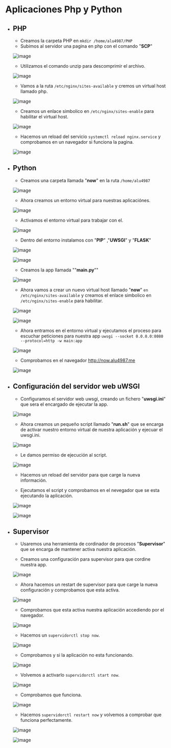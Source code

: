 # Aplicaciones Php y Python

* ## PHP

  * Creamos la carpeta PHP en ``mkdir /home/alu4987/PHP``
  * Subimos al servidor una pagina en php con el comando "**SCP**"

  ![image](img/img05.png)

  * Utilizamos el comando unzip para descomprimir el archivo.

  ![image](img/img06.png)

  * Vamos a la ruta ``/etc/nginx/sites-available`` y cremos un virtual host llamado php.

  ![image](img/img1.png)

  * Creamos un enlace simbolico en ``/etc/nginx/sites-enable`` para habilitar el virtual host.

  ![image](img/img03.png)

  * Hacemos un reload del servicio ``systemctl reload nginx.service`` y comprobamos en un navegador si funciona la pagina.

  ![image](img/img04.png)

* ## Python

  * Creamos una carpeta llamada "**now**" en la ruta ``/home/alu4987``

  ![image](img/img001.png)

  * Ahora creamos un entorno virtual para nuestras aplicaciónes.

  ![image](img/img002.png)

  * Activamos el entorno virtual para trabajar con el.

  ![image](img/img003.png)

  * Dentro del entorno instalamos con "**PIP**" ,"**UWSGI**" y "**FLASK**"

  ![image](img/img004.png)

  ![image](img/img005.png)

  * Creamos la app llamada ""**main.py**""

  ![image](img/img008.png)

  * Ahora vamos a crear un nuevo virtual host llamado "**now**" ``en /etc/nginx/sites-available`` y creamos el enlace simbolico en ``/etc/nginx/sites-enable`` para habilitar.

  ![image](img/img009.png)

  ![image](img/img010.png)

  * Ahora entramos en el entorno virtual y ejecutamos el proceso para escuchar peticiones para nuestra app ``uwsgi --socket 0.0.0.0:8080 --protocol=http -w main:app``

  ![image](img/img011.png)

  * Comprobamos en el navegador <http://now.alu4987.me>

  ![image](img/img012.png)

* ## Configuración del servidor web uWSGI

  * Configuramos el servidor web uwsgi, creando un fichero "**uwsgi.ini**" que sera el encargado de ejecutar la app.

  ![image](img/img013.png)

  * Ahora creamos un pequeño script llamado "**run.sh**" que se encarga de activar nuestro entorno virtual de nuestra aplicación y ejecuar el uwsgi.ini.

  ![image](img/img014.png)

  * Le damos permiso de ejecución al script.

  ![image](img/img015.pnf)

  * Hacemos un reload del servidor para que carge la nueva información.

  * Ejecutamos el script y comprobamos en el nevegador que se esta ejecutando la aplicación.

  ![image](img/img016.png)

  ![image](img/img017.png)

* ## Supervisor

  * Usaremos una herramienta de cordinador de procesos "**Supervisor**" que se encarga de mantener activa nuestra aplicación.

  * Creamos una configuración para supervisor para que cordine nuestra app.

  ![image](img/img018.png)

  * Ahora hacemos un restart de supervisor para que carge la nueva configuración y comprobamos que esta activa.

  ![image](img/img019.png)

  * Comprobamos que esta activa nuestra aplicación accediendo por el navegador.

  ![image](img/img017.png)

  * Hacemos un ``supervidorctl stop now``.

  ![image](img/img020.png)

  * Comprobamos y si la aplicación no esta funcionando.

  ![image](img/img021.png)

  * Volvemos a activarlo ``supervidorctl start now``.

  ![image](img/img022.png)

  * Comprobamos que funciona.

  ![image](img/img017.png)

  * Hacemos ``supervidorctl restart now`` y volvemos a comprobar que funciona perfectamente.

  ![image](img/img024.png)

  ![image](img/img017.png)
